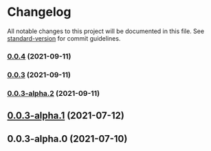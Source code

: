 # Changelog

All notable changes to this project will be documented in this file. See [standard-version](https://github.com/conventional-changelog/standard-version) for commit guidelines.

### [0.0.4](https://github.com/Ronb/node-red-contrib-hydrawise/compare/v0.0.3...v0.0.4) (2021-09-11)

### [0.0.3](https://github.com/Ronb/node-red-contrib-hydrawise/compare/v0.0.3-alpha.2...v0.0.3) (2021-09-11)

### [0.0.3-alpha.2](https://github.com/Ronb/node-red-contrib-hydrawise/compare/v0.0.3-alpha.1...v0.0.3-alpha.2) (2021-09-11)

## [0.0.3-alpha.1](https://github.com/Ronb/node-red-contrib-hydrawise/compare/v0.0.3-alpha.0...v0.0.3-alpha.1) (2021-07-12)



## 0.0.3-alpha.0 (2021-07-10)
